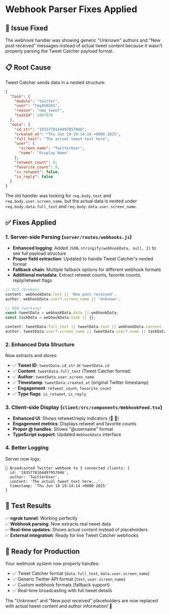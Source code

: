 # Webhook Parser Fixes Applied

## 🔧 Issue Fixed
The webhook handler was showing generic "Unknown" authors and "New post received" messages instead of actual tweet content because it wasn't properly parsing the Tweet Catcher payload format.

## 📋 Root Cause
Tweet Catcher sends data in a nested structure:
```json
{
  "task": {
    "module": "twitter",
    "user": "tmy050301",
    "reason": "new_tweet",
    "taskId": 1007870
  },
  "data": {
    "id_str": "1935778164497957046",
    "created_at": "Thu Jun 19 19:14:14 +0000 2025",
    "full_text": "The actual tweet text here",
    "user": {
      "screen_name": "TwitterUser",
      "name": "Display Name"
    },
    "retweet_count": 0,
    "favorite_count": 0,
    "is_retweet": false,
    "is_reply": false
  }
}
```

The old handler was looking for `req.body.text` and `req.body.user.screen_name`, but the actual data is nested under `req.body.data.full_text` and `req.body.data.user.screen_name`.

## ✅ Fixes Applied

### 1. Server-side Parsing (`server/routes/webhooks.js`)
- **Enhanced logging**: Added `JSON.stringify(webhookData, null, 2)` to see full payload structure
- **Proper field extraction**: Updated to handle Tweet Catcher's nested format
- **Fallback chain**: Multiple fallback options for different webhook formats
- **Additional metadata**: Extract retweet counts, favorite counts, reply/retweet flags

```js
// OLD (broken)
content: webhookData.text || 'New post received',
author: webhookData.user?.screen_name || 'Unknown',

// NEW (working)  
const tweetData = webhookData.data || webhookData;
const taskData = webhookData.task || {};

content: tweetData.full_text || tweetData.text || webhookData.content || 'New post received',
author: tweetData.user?.screen_name || tweetData.user?.name || taskData.user || 'Unknown',
```

### 2. Enhanced Data Structure
Now extracts and stores:
- ✅ **Tweet ID**: `tweetData.id_str` or `tweetData.id` 
- ✅ **Content**: `tweetData.full_text` (Tweet Catcher format)
- ✅ **Author**: `tweetData.user.screen_name` 
- ✅ **Timestamp**: `tweetData.created_at` (original Twitter timestamp)
- ✅ **Engagement**: `retweet_count`, `favorite_count`
- ✅ **Type flags**: `is_retweet`, `is_reply`

### 3. Client-side Display (`client/src/components/WebhookFeed.tsx`)
- **Enhanced UI**: Shows retweet/reply indicators (🔄 💬)
- **Engagement metrics**: Displays retweet and favorite counts
- **Proper @ handles**: Shows "@username" format
- **TypeScript support**: Updated `WebhookData` interface

### 4. Better Logging
Server now logs:
```
📡 Broadcasted Twitter webhook to 3 connected clients: {
  id: '1935778164497957046',
  author: 'TwitterUser',
  content: 'The actual tweet text here...',
  timestamp: 'Thu Jun 19 19:14:14 +0000 2025'
}
```

## 🧪 Test Results
✅ **ngrok tunnel**: Working perfectly  
✅ **Webhook parsing**: Now extracts real tweet data  
✅ **Real-time updates**: Shows actual content instead of placeholders  
✅ **External integration**: Ready for live Tweet Catcher webhooks  

## 📡 Ready for Production
Your webhook system now properly handles:
- ✅ Tweet Catcher format (`data.full_text`, `data.user.screen_name`)
- ✅ Generic Twitter API format (`text`, `user.screen_name`)
- ✅ Custom webhook formats (fallback support)
- ✅ Real-time broadcasting with full tweet details

The "Unknown" and "New post received" placeholders are now replaced with actual tweet content and author information! 🎉 